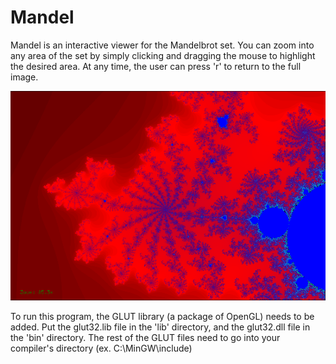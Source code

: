 # Mandel

Mandel is an interactive viewer for the Mandelbrot set. You can zoom into any area of the set by simply clicking and dragging the mouse to highlight the desired area. At any time, the user can press 'r' to return to the full image.

![A zoom into an area of the Mandelbrot set, showing escape values](doc/mandelzoom.PNG)

To run this program, the GLUT library (a package of OpenGL) needs to be added. Put the glut32.lib file in the 'lib' directory, and the glut32.dll file in the 'bin' directory. The rest of the GLUT files need to go into your compiler's directory (ex. C:\MinGW\include)